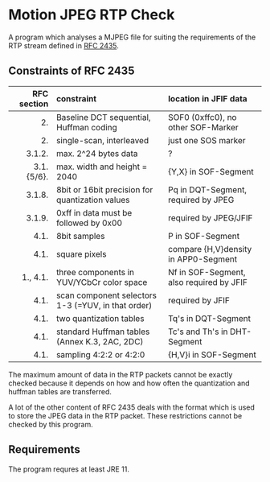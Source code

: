 # Motion JPEG RTP Check

A program which analyses a MJPEG file for suiting the requirements of the RTP stream defined in [RFC 2435](https://tools.ietf.org/html/rfc2435).

## Constraints of RFC 2435

| RFC section | constraint                                         | location in JFIF data                    |
|------------:|:---------------------------------------------------|:-----------------------------------------|
|          2. | Baseline DCT sequential,  Huffman coding           | SOF0 (0xffc0), no other SOF-Marker       |
|          2. | single-scan, interleaved                           | just one SOS marker                      |
|      3.1.2. | max. 2^24 bytes data                               | ?                                        |
|  3.1.{5/6}. | max. width and height = 2040                       | {Y,X} in SOF-Segment                     |
|      3.1.8. | 8bit or 16bit precision for quantization values    | Pq in DQT-Segment, required by JPEG      |
|      3.1.9. | 0xff in data must be followed by 0x00              | required by JPEG/JFIF                    |
|        4.1. | 8bit samples                                       | P in SOF-Segment                         |
|        4.1. | square pixels                                      | compare {H,V}density in APP0-Segment     |
|    1., 4.1. | three components in YUV/YCbCr color space          | Nf in SOF-Segment, also required by JFIF |
|        4.1. | scan component selectors 1-3 (=YUV, in that order) | required by JFIF                         |
|        4.1. | two quantization tables                            | Tq's in DQT-Segment                      |
|        4.1. | standard Huffman tables (Annex K.3, 2AC, 2DC)      | Tc's and Th's in DHT-Segment             |
|        4.1. | sampling 4:2:2 or 4:2:0                            | {H,V}i in SOF-Segment                    |


The maximum amount of data in the RTP packets cannot be exactly checked because it depends on how and how often the quantization and huffman tables are transferred.

A lot of the other content of RFC 2435 deals with the format which is used to store the JPEG data in the RTP packet.
These restrictions cannot be checked by this program.

## Requirements

The program requres at least JRE 11.

